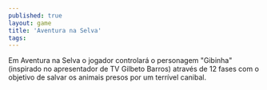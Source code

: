 ```yaml
---
published: true
layout: game
title: 'Aventura na Selva'
tags: 
---
```

Em Aventura na Selva o jogador controlar&aacute; o personagem &quot;Gibinha&quot; (inspirado no apresentador de TV Gilbeto Barros) atrav&eacute;s de 12 fases com o objetivo de salvar os animais presos por um terr&iacute;vel canibal.





